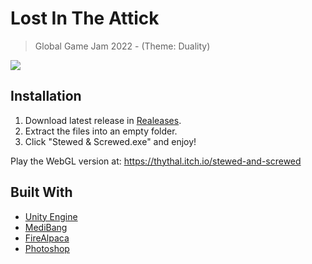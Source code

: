 # Lost In The Attick
> Global Game Jam 2022 - (Theme: Duality)

![](header.jpg)

## Installation

1. Download latest release in [Realeases](https://github.com/LucasGenovese/Game-Jam-2022/releases).
2. Extract the files into an empty folder.
3. Click "Stewed & Screwed.exe" and enjoy!

Play the WebGL version at: https://thythal.itch.io/stewed-and-screwed

## Built With

* []() [Unity Engine](https://unity.com/)
* []() [MediBang](https://medibangpaint.com/es/)
* []() [FireAlpaca](https://firealpaca.com/)
* []() [Photoshop](https://www.adobe.com/la/products/photoshop.html)
